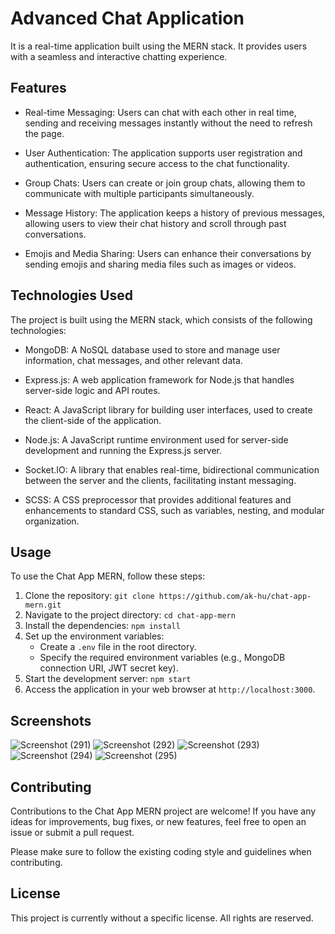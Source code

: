 # Advanced Chat Application

It is a real-time application built using the MERN stack. It provides users with a seamless and interactive chatting experience.

## Features

- Real-time Messaging: Users can chat with each other in real time, sending and receiving messages instantly without the need to refresh the page.

- User Authentication: The application supports user registration and authentication, ensuring secure access to the chat functionality.

- Group Chats: Users can create or join group chats, allowing them to communicate with multiple participants simultaneously.

- Message History: The application keeps a history of previous messages, allowing users to view their chat history and scroll through past conversations.

- Emojis and Media Sharing: Users can enhance their conversations by sending emojis and sharing media files such as images or videos.

## Technologies Used

The project is built using the MERN stack, which consists of the following technologies:

- MongoDB: A NoSQL database used to store and manage user information, chat messages, and other relevant data.

- Express.js: A web application framework for Node.js that handles server-side logic and API routes.

- React: A JavaScript library for building user interfaces, used to create the client-side of the application.

- Node.js: A JavaScript runtime environment used for server-side development and running the Express.js server.

- Socket.IO: A library that enables real-time, bidirectional communication between the server and the clients, facilitating instant messaging.

- SCSS: A CSS preprocessor that provides additional features and enhancements to standard CSS, such as variables, nesting, and modular organization.

## Usage

To use the Chat App MERN, follow these steps:

1. Clone the repository: `git clone https://github.com/ak-hu/chat-app-mern.git`
2. Navigate to the project directory: `cd chat-app-mern`
3. Install the dependencies: `npm install`
4. Set up the environment variables:
   - Create a `.env` file in the root directory.
   - Specify the required environment variables (e.g., MongoDB connection URI, JWT secret key).
5. Start the development server: `npm start`
6. Access the application in your web browser at `http://localhost:3000`.

## Screenshots

![Screenshot (291)](https://github.com/Vkpro55/Chat-Mern-App/assets/83464767/ebc80c7c-117e-44dd-9e58-c88492ed5076)
![Screenshot (292)](https://github.com/Vkpro55/Chat-Mern-App/assets/83464767/18bedf1e-d6d7-4b64-b8bf-0768a8d9c5f3)
![Screenshot (293)](https://github.com/Vkpro55/Chat-Mern-App/assets/83464767/0cedc78a-5b9d-4899-baf7-500cb3ebefbd)
![Screenshot (294)](https://github.com/Vkpro55/Chat-Mern-App/assets/83464767/7d265622-79a8-4678-9eec-9a71e2352f2c)
![Screenshot (295)](https://github.com/Vkpro55/Chat-Mern-App/assets/83464767/6e6c5368-4f0f-475b-a4ac-2ee098e117b8)


## Contributing

Contributions to the Chat App MERN project are welcome! If you have any ideas for improvements, bug fixes, or new features, feel free to open an issue or submit a pull request.

Please make sure to follow the existing coding style and guidelines when contributing.

## License

This project is currently without a specific license. All rights are reserved.
